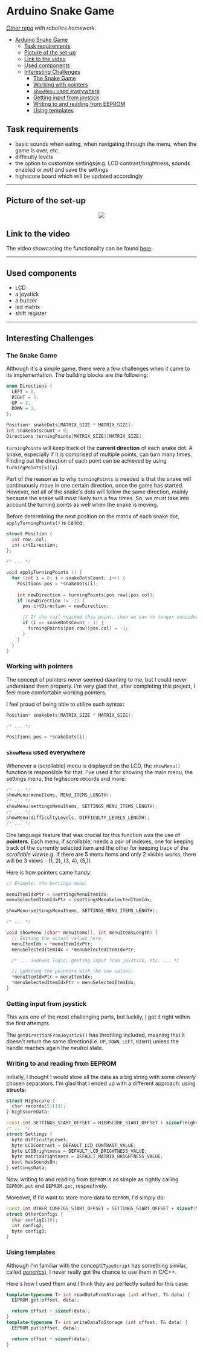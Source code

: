 # Arduino Snake Game

*[Other repo](https://github.com/Andrei0872/IntroductionToRobotics) with robotics homework*.

- [Arduino Snake Game](#arduino-snake-game)
  - [Task requirements](#task-requirements)
  - [Picture of the set-up](#picture-of-the-set-up)
  - [Link to the video](#link-to-the-video)
  - [Used components](#used-components)
  - [Interesting Challenges](#interesting-challenges)
    - [The Snake Game](#the-snake-game)
    - [Working with pointers](#working-with-pointers)
    - [`showMenu` used everywhere](#showmenu-used-everywhere)
    - [Getting input from joystick](#getting-input-from-joystick)
    - [Writing to and reading from EEPROM](#writing-to-and-reading-from-eeprom)
    - [Using templates](#using-templates)

## Task requirements

* basic sounds when eating, when navigating through the menu, when the game is over, etc.
* difficulty levels
* the option to customize settings(e.g. LCD contrast/brightness, sounds enabled or not) and save the settings
* highscore board which will be updated accordingly

---

## Picture of the set-up

<div style="text-align: center;">
  <img src="./assets/matrice.jpg">
</div>

## Link to the video

The video showcasing the functionality can be found [here](https://youtu.be/osQ7XLqH9wk).

---

## Used components

* LCD
* a joystick
* a buzzer
* led matrix
* shift register

---

## Interesting Challenges

### The Snake Game

Although it's a simple game, there were a few challenges when it came to its implementation. The building blocks are the following:

```cpp
enum Directions {
  LEFT = 0,
  RIGHT = 1,
  UP = 2,
  DOWN = 3,
};

Position* snakeDots[MATRIX_SIZE * MATRIX_SIZE];
int snakeDotsCount = 0;
Directions turningPoints[MATRIX_SIZE][MATRIX_SIZE];
```

`turningPoints` will keep track of the **current direction** of each snake dot. A snake, especially if it is comprised of multiple points, can turn many times. Finding out the direction of each point can be achieved by using `turningPoints[x][y]`.

Part of the reason as to why `turningPoints` is needed is that the snake will continuously move in one certain direction, once the game has started. However, not all of the snake's dots will follow the same direction, mainly because the snake will most likely turn a few times. So, we must take into account the turning points as well when the snake is moving.

Before determining the next position on the matrix of each snake dot, `applyTurningPoints()` is called:

```cpp
struct Position {
  int row, col;
  int crtDirection;
};

/* ... */

void applyTurningPoints () {
  for (int i = 0; i < snakeDotsCount; i++) {
    Position& pos = *snakeDots[i];
    
    int newDirection = turningPoints[pos.row][pos.col];
    if (newDirection != -1) {
      pos.crtDirection = newDirection;

      // If the tail reached this point, then we can no longer consider this turning point.
      if (i == snakeDotsCount - 1) {
        turningPoints[pos.row][pos.col] = -1;
      }
    }
  }
}
```

### Working with pointers

The concept of pointers never seemed daunting to me, but I could never understand them properly. I'm very glad that, after completing this project, I feel more comfortable working pointers.

I feel proud of being able to utilize such syntax:

```cpp
Position* snakeDots[MATRIX_SIZE * MATRIX_SIZE];

/* ... */

Position& pos = *snakeDots[i];
```

### `showMenu` used everywhere

Whenever a (scrollable) menu is displayed on the LCD, the `showMenu()` function is responsible for that. I've used it for showing the main menu, the settings menu, the highscore records and more:

```cpp
/* ... */
showMenu(menuItems, MENU_ITEMS_LENGTH);
/* ... */
showMenu(settingsMenuItems, SETTINGS_MENU_ITEMS_LENGTH);
/* ... */
showMenu(difficultyLevels, DIFFICULTY_LEVELS_LENGTH); 
/* ... */
```

One language feature that was crucial for this function was the use of **pointers**. Each menu, if scrollable, needs a pair of indexes, one for keeping track of the currently selected item and the other for keeping track of the *scrollable view*(e.g. if there are 5 menu items and only 2 visible works, there will be 3 views - (1, 2), (3, 4), (5,)).

Here is how pointers came handy:

```cpp
// Example: the Settings menu.

menuItemIdxPtr = &settingsMenuItemIdx;
menuSelectedItemIdxPtr = &settingsMenuSelectedItemIdx;

showMenu(settingsMenuItems, SETTINGS_MENU_ITEMS_LENGTH);

/* ... */

void showMenu (char* menuItems[], int menuItemsLength) {
  // Getting the actual values here.
  menuItemIdx = *menuItemIdxPtr;
  menuSelectedItemIdx = *menuSelectedItemIdxPtr;

  /* ... indexes logic, getting input from joystick, etc. ... */

  // Updating the pointers with the new values!
  *menuItemIdxPtr = menuItemIdx;
  *menuSelectedItemIdxPtr = menuSelectedItemIdx;
}
```

### Getting input from joystick

This was one of the most challenging parts, but luckily, I got it right within the first attempts.

The `getDirectionFromJoystick()` has throttling included, meaning that it doesn't return the same direction(i.e. `UP`, `DOWN`, `LEFT`, `RIGHT`) unless the handle reaches again the *neutral* state.

### Writing to and reading from EEPROM

Initially, I thought I would store all the data as a big string with some *cleverly* chosen separators. I'm glad that I ended up with a different approach: using **structs**:

```cpp
struct Highscore {
  char records[5][13];
} highscoreData;

const int SETTINGS_START_OFFSET = HIGHSCORE_START_OFFSET + sizeof(Highscore);
/* ... */
struct Settings {
  byte difficultyLevel;
  byte LCDContrast = DEFAULT_LCD_CONTRAST_VALUE;
  byte LCDBrightness = DEFAULT_LCD_BRIGHTNESS_VALUE;
  byte matrixBrightness = DEFAULT_MATRIX_BRIGHTNESS_VALUE;
  bool hasSoundsOn;
} settingsData;
```

Now, writing to and reading from `EEPROM` is as simple as rightly calling `EEPROM.put` and `EEPROM.get`, respectively.

Moreover, if I'd want to store more data to `EEPROM`, I'd simply do:

```cpp
const int OTHER_CONFIGS_START_OFFSET = SETTINGS_START_OFFSET + sizeof(Settings);
struct OtherConfigs {
  char config1[10];
  int config2;
  byte config3;
}
```

### Using templates

Although I'm familiar with the concept(`TypeScript` has something similar, called [*generics*](https://www.typescriptlang.org/docs/handbook/2/generics.html)), I never really got the chance to use them in C/C++.

Here's how I used them and I think they are perfectly suited for this case:

```cpp
template<typename T> int readDataFromStorage (int offset, T& data) {  
  EEPROM.get(offset, data);

  return offset + sizeof(data);
}
template<typename T> int writeDataToStorage (int offset, T& data) {
  EEPROM.put(offset, data);

  return offset + sizeof(data);
}
```